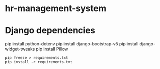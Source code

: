 # hr-management-system

# Django dependencies

pip install python-dotenv
pip install django-bootstrap-v5
pip install django-widget-tweaks
pip install Pillow

```
pip freeze > requirements.txt
pip install -r requirements.txt

```
